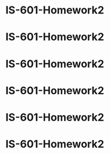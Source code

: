 # IS-601-Homework2
# IS-601-Homework2
# IS-601-Homework2
# IS-601-Homework2
# IS-601-Homework2
# IS-601-Homework2
